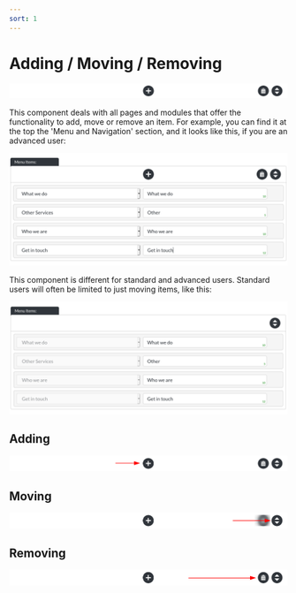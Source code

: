 ```yaml
---
sort: 1
---
```


# Adding / Moving / Removing

![Image of the add / move / remove component, for advanced users](https://raw.githubusercontent.com/pinkpigeondocs/Pink-Pigeon-Documentation/master/docs/common_elements_images/add_remove_delete_component.png)

This component deals with all pages and modules that offer the functionality to add, move or remove an item. For example, you can find it at the top the 'Menu and Navigation' section, and it looks like this, if you are an advanced user:

![Image of Menu Items, within Menu and Navigation, for advanced users](https://raw.githubusercontent.com/pinkpigeondocs/Pink-Pigeon-Documentation/master/docs/4_General_Components/images/general_components_nav_example.png)

This component is different for standard and advanced users. Standard users will often be limited to just moving items, like this:

![Image of Menu Items, within Menu and Navigation, for standard users](https://raw.githubusercontent.com/pinkpigeondocs/Pink-Pigeon-Documentation/master/docs/4_General_Components/images/general_components_nav_example_standard_user.png)


## Adding

![Image of the add / move / remove component, for advanced users, 'add' highlighted](https://raw.githubusercontent.com/pinkpigeondocs/Pink-Pigeon-Documentation/master/docs/4_General_Components/images/general_components_nav_example_add_highlighted.png)

## Moving

![Image of the add / move / remove component, for advanced users, 'move' highlighted](https://raw.githubusercontent.com/pinkpigeondocs/Pink-Pigeon-Documentation/master/docs/4_General_Components/images/general_components_nav_example_move_highlighted.png)


## Removing

![Image of the add / move / remove component, for advanced users, 'remove' highlighted](https://raw.githubusercontent.com/pinkpigeondocs/Pink-Pigeon-Documentation/master/docs/4_General_Components/images/general_components_nav_example_remove_highlighted.png)
